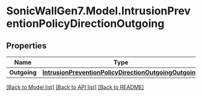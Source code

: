 # SonicWallGen7.Model.IntrusionPreventionPolicyDirectionOutgoing

## Properties

Name | Type | Description | Notes
------------ | ------------- | ------------- | -------------
**Outgoing** | [**IntrusionPreventionPolicyDirectionOutgoingOutgoing**](IntrusionPreventionPolicyDirectionOutgoingOutgoing.md) |  | [optional] 

[[Back to Model list]](../README.md#documentation-for-models) [[Back to API list]](../README.md#documentation-for-api-endpoints) [[Back to README]](../README.md)

